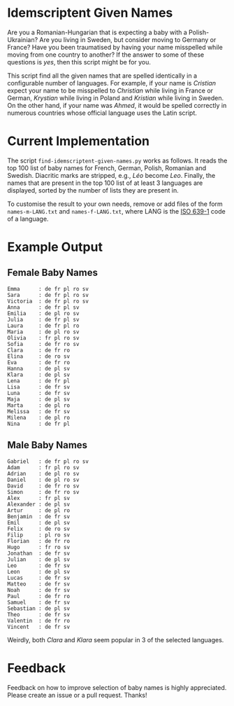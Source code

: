 Idemscriptent Given Names
=========================
Are you a Romanian-Hungarian that is expecting a baby with a Polish-Ukrainian? Are you living in Sweden, but consider moving to Germany or France? Have you been traumatised by having your name misspelled while moving from one country to another? If the answer to some of these questions is _yes_, then this script might be for you.

This script find all the given names that are spelled identically in a configurable number of languages. For example, if your name is _Cristian_ expect your name to be misspelled to _Christian_ while living in France or German, _Krystian_ while living in Poland and _Kristian_ while living in Sweden. On the other hand, if your name was _Ahmed_, it would be spelled correctly in numerous countries whose official language uses the Latin script.

Current Implementation
======================
The script `find-idemscriptent-given-names.py` works as follows. It reads the top 100 list of baby names for French, German, Polish, Romanian and Swedish. Diacritic marks are stripped, e.g., _Léo_ become _Leo_. Finally, the names that are present in the top 100 list of at least 3 languages are displayed, sorted by the number of lists they are present in.

To customise the result to your own needs, remove or add files of the form `names-m-LANG.txt` and `names-f-LANG.txt`, where LANG is the [ISO 639-1](https://en.wikipedia.org/wiki/ISO_639-1) code of a language.

Example Output
==============

Female Baby Names
-----------------
    Emma      : de fr pl ro sv
    Sara      : de fr pl ro sv
    Victoria  : de fr pl ro sv
    Anna      : de fr pl sv
    Emilia    : de pl ro sv
    Julia     : de fr pl sv
    Laura     : de fr pl ro
    Maria     : de pl ro sv
    Olivia    : fr pl ro sv
    Sofia     : de fr ro sv
    Clara     : de fr ro
    Elina     : de ro sv
    Eva       : de fr ro
    Hanna     : de pl sv
    Klara     : de pl sv
    Lena      : de fr pl
    Lisa      : de fr sv
    Luna      : de fr sv
    Maja      : de pl sv
    Marta     : de pl ro
    Melissa   : de fr sv
    Milena    : de pl ro
    Nina      : de fr pl

Male Baby Names
---------------
    Gabriel   : de fr pl ro sv
    Adam      : fr pl ro sv
    Adrian    : de pl ro sv
    Daniel    : de pl ro sv
    David     : de fr ro sv
    Simon     : de fr ro sv
    Alex      : fr pl sv
    Alexander : de pl sv
    Artur     : de pl ro
    Benjamin  : de fr sv
    Emil      : de pl sv
    Felix     : de ro sv
    Filip     : pl ro sv
    Florian   : de fr ro
    Hugo      : fr ro sv
    Jonathan  : de fr sv
    Julian    : de pl sv
    Leo       : de fr sv
    Leon      : de pl sv
    Lucas     : de fr sv
    Matteo    : de fr sv
    Noah      : de fr sv
    Paul      : de fr ro
    Samuel    : de fr sv
    Sebastian : de pl sv
    Theo      : de fr sv
    Valentin  : de fr ro
    Vincent   : de fr sv

Weirdly, both _Clara_ and _Klara_ seem popular in 3 of the selected languages.

Feedback
========
Feedback on how to improve selection of baby names is highly appreciated. Please create an issue or a pull request. Thanks!
